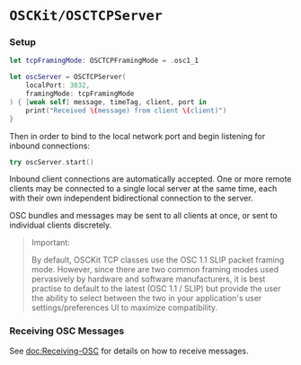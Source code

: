 # ``OSCKit/OSCTCPServer``

### Setup

```swift
let tcpFramingMode: OSCTCPFramingMode = .osc1_1

let oscServer = OSCTCPServer(
    localPort: 3032,
    framingMode: tcpFramingMode
) { [weak self] message, timeTag, client, port in
    print("Received \(message) from client \(client)")
}
```

Then in order to bind to the local network port and begin listening for inbound connections:

```swift
try oscServer.start()
```

Inbound client connections are automatically accepted. One or more remote clients may be connected to a single
local server at the same time, each with their own independent bidirectional connection to the server.

OSC bundles and messages may be sent to all clients at once, or sent to individual clients discretely.

> Important:
>
> By default, OSCKit TCP classes use the OSC 1.1 SLIP packet framing mode.
> However, since there are two common framing modes used pervasively by hardware and software manufacturers,
> it is best practise to default to the latest (OSC 1.1 / SLIP) but provide the user the ability to select
> between the two in your application's user settings/preferences UI to maximize compatibility.

### Receiving OSC Messages

See <doc:Receiving-OSC> for details on how to receive messages.
